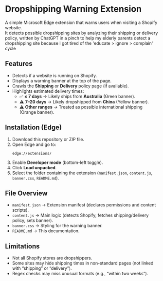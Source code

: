 # Dropshipping Warning Extension

A simple Microsoft Edge extension that warns users when visiting a Shopify website.  
It detects possible dropshipping sites by analyzing their shipping or delivery policy, written by ChatGPT in a pinch to help my elderly parents detect a dropshipping site because I got tired of the 'educate > ignore > complain' cycle

## Features
- Detects if a website is running on Shopify.  
- Displays a warning banner at the top of the page.  
- Crawls the **Shipping** or **Delivery** policy page (if available).  
- Highlights estimated delivery times:
  - ✅ **≤ 7 days** → Likely ships from **Australia** (Green banner).  
  - ⚠️ **7–20 days** → Likely dropshipped from **China** (Yellow banner).  
  - ⚠️ **Other ranges** → Treated as possible international shipping (Orange banner).  

## Installation (Edge)
1. Download this repository or ZIP file.  
2. Open Edge and go to:  
   ```
   edge://extensions/
   ```  
3. Enable **Developer mode** (bottom-left toggle).  
4. Click **Load unpacked**.  
5. Select the folder containing the extension (`manifest.json`, `content.js`, `banner.css`, `README.md`).  

## File Overview
- `manifest.json` → Extension manifest (declares permissions and content scripts).  
- `content.js` → Main logic (detects Shopify, fetches shipping/delivery policy, sets banner).  
- `banner.css` → Styling for the warning banner.  
- `README.md` → This documentation.  

## Limitations
- Not all Shopify stores are dropshippers.  
- Some sites may hide shipping times in non-standard pages (not linked with “shipping” or “delivery”).  
- Regex checks may miss unusual formats (e.g., “within two weeks”).  
